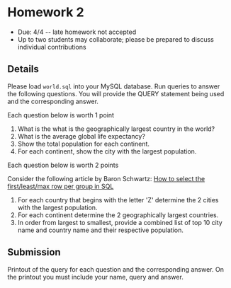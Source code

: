 # Homework 2

* Due: 4/4 -- late homework not accepted
* Up to two students may collaborate; please be prepared to discuss individual contributions

## Details

Please load `world.sql` into your MySQL database.  Run queries to answer the following questions.  You will provide the QUERY statement being used and the corresponding answer.

Each question below is worth 1 point

1. What is the what is the geographically largest country in the world?
2. What is the average global life expectancy?
3. Show the total population for each continent.
4. For each continent, show the city with the largest population.

Each question below is worth 2 points

Consider the following article by Baron Schwartz: [How to select the first/least/max row per group in SQL](https://www.xaprb.com/blog/2006/12/07/how-to-select-the-firstleastmax-row-per-group-in-sql/)

1. For each country that begins with the letter 'Z' determine the 2 cities with the largest population.
2. For each continent determine the 2 geographically largest countries.
3. In order from largest to smallest, provide a combined list of top 10 city name and country name and their respective population. 


## Submission

Printout of the query for each question and the corresponding answer.  On the printout you must include your name, query and answer.

